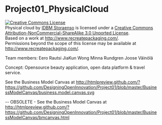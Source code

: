 Project01_PhysicalCloud
=========
<a rel="license" href="http://creativecommons.org/licenses/by-nc-sa/3.0/"><img alt="Creative Commons License" style="border-width:0" src="http://i.creativecommons.org/l/by-nc-sa/3.0/88x31.png" /></a><br /><span xmlns:dct="http://purl.org/dc/terms/" property="dct:title">Physical cloud</span> by <a xmlns:cc="http://creativecommons.org/ns#" href="http://www.recreatepackaging.com/" property="cc:attributionName" rel="cc:attributionURL"> IDBM Storaenso</a> is licensed under a <a rel="license" href="http://creativecommons.org/licenses/by-nc-sa/3.0/">Creative Commons Attribution-NonCommercial-ShareAlike 3.0 Unported License</a>.<br />Based on a work at <a xmlns:dct="http://purl.org/dc/terms/" href="http://www.recreatepackaging.com/" rel="dct:source">http://www.recreatepackaging.com/</a>.<br />Permissions beyond the scope of this license may be available at <a xmlns:cc="http://creativecommons.org/ns#" href="http://www.recreatepackaging.com/" rel="cc:morePermissions">http://www.recreatepackaging.com/</a>.

Team members:
Eero Rautsi
JiaKun Wong
Minna Rundgren
Joose Väinölä

Concept: 
Opensource beauty application, open data platform & travel service.

See the Business Model Canvas at http://htmlpreview.github.com/?https://github.com/DesigningOpenInnovation/Project01/blob/master/BusinessModelCanvas/business.model.canvas.svg

--
OBSOLETE - See the Business Model Canvas at http://htmlpreview.github.com/?https://github.com/DesigningOpenInnovation/Project01/blob/master/BusinessModelCanvas/bmcanvas.html
